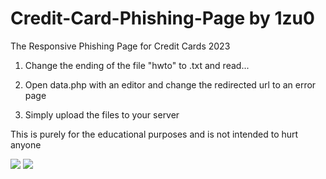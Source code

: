 # Credit-Card-Phishing-Page by 1zu0
The Responsive Phishing Page for Credit Cards 2023

1. Change the ending of the file "hwto" to .txt and read...

2. Open data.php with an editor and change the redirected url to an error page

3. Simply upload the files to your server

This is purely for the educational purposes and is not intended to hurt anyone

<img src="https://i.imgur.com/WUw3MpC.png">

<img src="https://i.imgur.com/n5XTmap.jpg">

